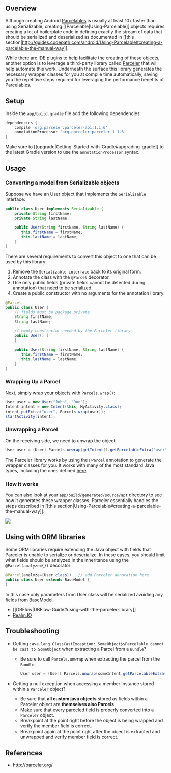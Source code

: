 ## Overview

Although creating Android [Parcelables](http://developer.android.com/reference/android/os/Parcelable.html) is usually at least 10x faster than using Serializable, creating [[Parcelable|Using-Parcelable]] objects requires creating a lot of boilerplate code in defining exactly the stream of data that should be serialized and deserialized as documented in [[this section|http://guides.codepath.com/android/Using-Parcelable#creating-a-parcelable-the-manual-way]].  

While there are IDE plugins to help facilitate the creating of these objects, another option is to leverage a third-party library called [Parceler](https://github.com/johncarl81/parceler) that will help automate this work.   Underneath the surface this library generates the necessary wrapper classes for you at compile time automatically, saving you the repetitive steps required for leveraging the performance benefits of Parcelables.

## Setup

Inside the `app/build.gradle` file add the following dependencies:

```gradle
dependencies {
    compile 'org.parceler:parceler-api:1.1.6'
    annotationProcessor 'org.parceler:parceler:1.1.6'
}
```

Make sure to [[upgrade|Getting-Started-with-Gradle#upgrading-gradle]] to the latest Gradle version to use the `annotationProcessor` syntax. 

## Usage

### Converting a model from Serializable objects

Suppose we have an User object that implements the `Serializable` interface:

```java
public class User implements Serializable {
    private String firstName;
    private String lastName;

    public User(String firstName, String lastName) {
       this.firstName = firstName;
       this.lastName = lastName;
    }
}
```

There are several requirements to convert this object to one that can be used by this library:

1. Remove the `Serializable interface` back to its original form.
2. Annotate the class with the `@Parcel` decorator.  
3. Use only public fields (private fields cannot be detected during annotation) that need to be serialized.
4. Create a public constructor with no arguments for the annotation library.

```java
@Parcel
public class User {
    // fields must be package private
    String firstName;
    String lastName;

    // empty constructor needed by the Parceler library 
    public User() {
    }

    public User(String firstName, String lastName) {
       this.firstName = firstName;
       this.lastName = lastName;
    }
}
```

### Wrapping Up a Parcel

Next, simply wrap your objects with `Parcels.wrap()`:

```java
User user = new User("John", "Doe");
Intent intent = new Intent(this, MyActivity.class);
intent.putExtra("user", Parcels.wrap(user));
startActivity(intent);
```

### Unwrapping a Parcel

On the receiving side, we need to unwrap the object:

```java
User user = (User) Parcels.unwrap(getIntent().getParcelableExtra("user"));
```

The Parceler library works by using the `@Parcel` annotation to generate the wrapper classes for you.  It works with many of the most standard Java types, including the ones defined [here](https://github.com/johncarl81/parceler#parcel-attribute-types).

### How it works

You can also look at your `app/build/generated/source/apt` directory to see how it generates these wrapper classes.  Parceler essentially handles the steps described in [[this section|Using-Parcelable#creating-a-parcelable-the-manual-way]].

<img src="https://imgur.com/6cR07Ae.png"/> 

## Using with ORM libraries

Some ORM libraries require extending the Java object with fields that Parceler is unable to serialize or deserialize.  In these cases, you should limit what fields should be analyzed in the inheritance using the `@Parcel(analyze={})` decorator:

```java
@Parcel(analyze={User.class})   // add Parceler annotation here
public class User extends BaseModel {
}
```

In this case only parameters from User class will be serialized avoiding any fields from BaseModel.

* [[DBFlow|DBFlow-Guide#using-with-the-parceler-library]]
* [Realm.IO](https://github.com/johncarl81/parceler/issues/57)

## Troubleshooting

* Getting `java.lang.ClassCastException: SomeObject$$Parcelable cannot be cast to SomeObject` when extracting a Parcel from a `Bundle`?
  * Be sure to call `Parcels.unwrap` when extracting the parcel from the `Bundle`:

    ```java
    User user = (User) Parcels.unwrap(someIntent.getParcelableExtra("user"));
    ```

* Getting a null exception when accessing a member instance stored within a `Parceler` object? 
  * Be sure that **all custom java objects** stored as fields within a Parceler object are **themselves also Parcels**. 
  * Make sure that every parceled field is properly converted into a `Parceler` object.
  * Breakpoint at the point right before the object is being wrapped and verify the member field is correct.
  * Breakpoint again at the point right after the object is extracted and unwrapped and verify member field is correct.

## References

* <http://parceler.org/>
